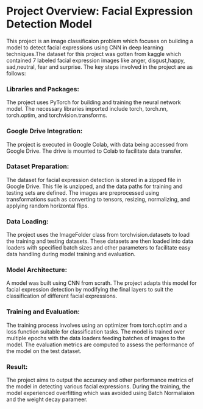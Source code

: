 # Project Overview: Facial Expression Detection Model
This project is an image classificaion problem which focuses on building a model to detect facial expressions using CNN in deep learning techniques.The dataset for this project was gotten from kaggle which contained 7 labeled facial expression images like anger, disgust,happy, sad,neutral, fear and surprise. The key steps involved in the project are as follows:

### Libraries and Packages:

The project uses PyTorch for building and training the neural network model. The necessary libraries imported include torch, torch.nn, torch.optim, and torchvision.transforms.

### Google Drive Integration:

The project is executed in Google Colab, with data being accessed from Google Drive. The drive is mounted to Colab to facilitate data transfer.

### Dataset Preparation:

The dataset for facial expression detection is stored in a zipped file in Google Drive. This file is unzipped, and the data paths for training and testing sets are defined.
The images are preprocessed using transformations such as converting to tensors, resizing, normalizing, and applying random horizontal flips.

### Data Loading:

The project uses the ImageFolder class from torchvision.datasets to load the training and testing datasets. These datasets are then loaded into data loaders with specified batch sizes and other parameters to facilitate easy data handling during model training and evaluation.

### Model Architecture:

A model was built using CNN from scrath. The project adapts this model for facial expression detection by modifying the final layers to suit the classification of different facial expressions.

### Training and Evaluation:

The training process involves using an optimizer from torch.optim and a loss function suitable for classification tasks. The model is trained over multiple epochs with the data loaders feeding batches of images to the model.
The evaluation metrics are computed to assess the performance of the model on the test dataset.

### Result:

The project aims to output the accuracy and other performance metrics of the model in detecting various facial expressions. During the training, the model experienced overfitting which was avoided using Batch Normaliaion and the weight decay parameer.
